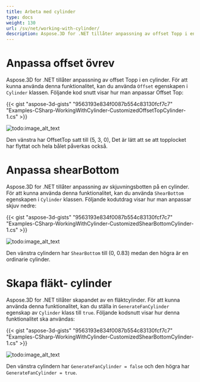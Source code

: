 ```yaml
---
title: Arbeta med cylinder
type: docs
weight: 130
url: /sv/net/working-with-cylinder/
description: Aspose.3D for .NET tillåter anpassning av offset Topp i en cylinder. För att använda denna funktionalitet kan du använda Offset egenskap av Cylinderklass.
---
```

#  **Anpassa offset övrev**
Aspose.3D for .NET tillåter anpassning av offset Topp i en cylinder. För att kunna använda denna funktionalitet, kan du använda `Offset` egenskapen i `Cylinder` klassen. Följande kod snutt visar hur man anpassar Offset Top:



{{< gist "aspose-3d-gists" "9563193e834f0087b554c83130fcf7c7" "Examples-CSharp-WorkingWithCylinder-CustomizedOffsetTopCylinder-1.cs" >}}

![todo:image_alt_text](working-with-cylinder_1.png)

Den vänstra har OffsetTop satt till (5, 3, 0), Det är lätt att se att topplocket har flyttat och hela bålet påverkas också.
#  **Anpassa shearBottom**
Aspose.3D for .NET tillåter anpassning av skjuvningsbotten på en cylinder. För att kunna använda denna funktionalitet, kan du använda `ShearBottom` egenskapen i `Cylinder` klassen. Följande kodutdrag visar hur man anpassar skjuv nedre:



{{< gist "aspose-3d-gists" "9563193e834f0087b554c83130fcf7c7" "Examples-CSharp-WorkingWithCylinder-CustomizedShearBottomCylinder-1.cs" >}}

![todo:image_alt_text](working-with-cylinder_2.png)

Den vänstra cylindern har `ShearBottom` till (0, 0.83) medan den högra är en ordinarie cylinder.
#  **Skapa fläkt- cylinder**
Aspose.3D for .NET tillåter skapandet av en fläktcylinder. För att kunna använda denna funktionalitet, kan du ställa in `GenerateFanCylinder` egenskap av `Cylinder` klass till `true`. Följande kodsnutt visar hur denna funktionalitet ska användas:



{{< gist "aspose-3d-gists" "9563193e834f0087b554c83130fcf7c7" "Examples-CSharp-WorkingWithCylinder-CustomizedShearBottomCylinder-1.cs" >}}

![todo:image_alt_text](working-with-cylinder_3.png)

Den vänstra cylindern har `GenerateFanCylinder = false` och den högra har `GenerateFanCylinder = true`.
